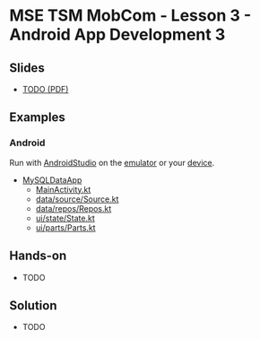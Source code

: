 # MSE TSM MobCom - Lesson 3 - Android App Development 3
## Slides
* [TODO (PDF)](http://www.tamberg.org/mse/2025/hs/TSM_MobCom_TODO.pdf)

## Examples
### Android
Run with [AndroidStudio](https://developer.android.com/studio) on the [emulator](https://developer.android.com/codelabs/basic-android-kotlin-compose-emulator) or your [device](https://developer.android.com/codelabs/basic-android-kotlin-compose-connect-device).

* [MySQLDataApp](Android/MySQLDataApp)
    * [MainActivity.kt](Android/MySQLDataApp/app/src/main/java/com/example/mysqldataapp/MainActivity.kt)
    * [data/source/Source.kt](Android/MySQLDataApp/app/src/main/java/com/example/mysqldataapp/data/source/Source.kt)
    * [data/repos/Repos.kt](Android/MySQLDataApp/app/src/main/java/com/example/mysqldataapp/data/repos/Repos.kt)
    * [ui/state/State.kt](Android/MySQLDataApp/app/src/main/java/com/example/mysqldataapp/ui/state/State.kt)
    * [ui/parts/Parts.kt](Android/MySQLDataApp/app/src/main/java/com/example/mysqldataapp/ui/parts/Parts.kt)
    
## Hands-on
* TODO

## Solution
* TODO
